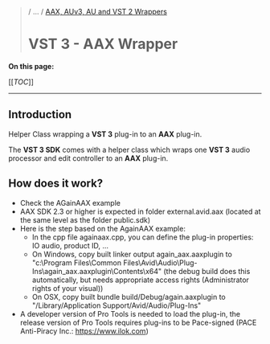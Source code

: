 >/ ... / [AAX, AUv3, AU and VST 2 Wrappers](Index.md)
>
># VST 3 - AAX Wrapper

**On this page:**

[[_TOC_]]

---

## Introduction

Helper Class wrapping a **VST 3** plug-in to an **AAX** plug-in.

The **VST 3 SDK** comes with a helper class which wraps one **VST 3** audio processor and edit controller to an **AAX** plug-in.

## How does it work?

- Check the AGainAAX example
- AAX SDK 2.3 or higher is expected in folder external.avid.aax (located at the same level as the folder public.sdk)
- Here is the step based on the AgainAAX example:
  - In the cpp file againaax.cpp, you can define the plug-in properties: IO audio, product ID, ...
  - On Windows, copy built linker output again_aax.aaxplugin to "c:\Program Files\Common Files\Avid\Audio\Plug-Ins\again_aax.aaxplugin\Contents\x64" (the debug build does this automatically, but needs appropriate access rights (Administrator rights of your visual))
  - On OSX, copy built bundle build/Debug/again.aaxplugin to "/Library/Application Support/Avid/Audio/Plug-Ins"
- A developer version of Pro Tools is needed to load the plug-in, the release version of Pro Tools requires plug-ins to be Pace-signed (PACE Anti-Piracy Inc.: <https://www.ilok.com>)
